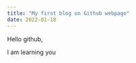 ```yaml
---
title: "My first blog on Github webpage"
date: 2022-01-18
---
```


Hello github,

I am learning you
